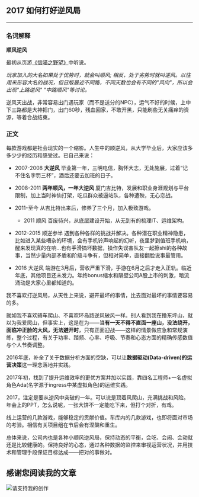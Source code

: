 ## 2017 如何打好逆风局

---
### 名词解释

**顺风逆风** 

最初从页游[《信喵之野望》](http://passport.86game.com/GameIndex.aspx?ServerID=2)中听说。

*玩家加入的大名如果处于优势时，就会叫顺风; 相反，处于劣势时就叫逆风。以往用来形容大名的战况，但日版最近不同路，不同天数也会有不同的"风向"，所以会出现"上路逆风" "中路顺风"等讨论。*

逆风天出战，非常容易出门遇玩家（而不是送分的NPC），运气不好的时候，上中下三路都是大神把门，出门60秒，残血回家，不敢开黑，只能刷些无关痛痒的资源，等着合战结束。


### 正文

每款游戏都是社会现实的一个缩影。人生中的顺逆风，从大学毕业后，大家应该多多少少的经历和感受过。已自己来说：
* 2007-2008 **大逆风** 毕业第一年，三明电信，胸怀大志，无处施展，过着“记不住名字罚三杯”，酒后还要去加班的日子。

* 2008-2011 **两年顺风，一年大逆风** 厦门吉比特，发展和职业身涯规划与平台限制，加上当时神仙打架，吃瓜群众被逼站队，各种遭殃，无心恋战。
* 2011-至今 从吉比特出来后，修养了三个月，加入极致游戏。

  * 2011 顺风 百废待兴，从底层建设开始，从无到有的梳理IT、运维架构。

 * 2012-2015 顺逆参半 遇到各种各样的挑战并解决。各种潜在职业精神隐患，比如进入某些嘈杂的环境，会有手机铃声响起的幻听，夜里梦到值班手机响，醒来发现真的在响…也有手滑搞坏数据，操作失误害队友一起擦shi的各种故事，当然少量内部矛盾和阶级斗争有，但相对简单，直接翻脸说事最管用。

  * 2016 大逆风 
端游在3月后，营收严重下滑，手游在6月之后才走入正轨。临近年底，其他项目还未发力。年终bonus缩水和隔壁公司A股上市的刺激，暗流涌动是大家心里都知道的。

我不喜欢打逆风局，从天性上来说，避开最坏的事情，比去面对最坏的事情要容易的多。

就如我不喜欢骑车爬山、不喜欢环岛路逆风破风一样。别人看到我在撸东坪山，就以为我爱爬山，但事实上，这是在为——**当有一天不得不直面一座山，没法绕开，面临冲正脸的大风，无法避开时**，只有正面迎战——这样的情景做应急和常规演练，整个过程，有关于功率、踏频、心率、呼吸、节奏和心态方面的精确传感数值与个人节奏调整。

2016年底，补全了关于数据分析方面的空缺，可以让**数据驱动(Data-driven)的运营决策**这一理念落地并实践。

2017年初，找到了提升运维效率的更优方案并加以实践，靠四名工程师+一名虚拟角色Ada(名字源于ingress中某虚拟角色)的运维实践。

2017，注定是要从逆风中突破的一年。可以说是顶着风爬山，充满挑战和风险。年会上的PPT，怎么说呢，一张大饼不一定能吃下来，但打个对折，有戏。

线上运营的几款游戏，能够稳定的贡献价值。车库内的几款游戏，也即将面对市场的考验。相信有关项目组在节后会有涅槃和重生。

总体来说，公司内也是各种小顺风逆风局，保持动态的平衡，会吃、会闹、会动就还是比较健康的。保持良好的心态，通过各种数据的监控来审视运营状况，并用技术和管理手段保证目标达成——把对的事做对。

## 感谢您阅读我的文章

![请支持我的创作](https://sggggy.github.io/images/rewards_code.jpg)